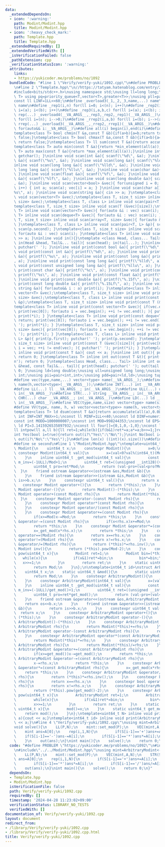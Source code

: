 ```yaml
---
data:
  _extendedDependsOn:
  - icon: ':warning:'
    path: Modint/Modint.hpp
    title: Modint/Modint.hpp
  - icon: ':heavy_check_mark:'
    path: Template.hpp
    title: Template.hpp
  _extendedRequiredBy: []
  _extendedVerifiedWith: []
  _isVerificationFailed: false
  _pathExtension: cpp
  _verificationStatusIcon: ':warning:'
  attributes:
    links:
    - https://yukicoder.me/problems/no/1092
  bundledCode: "#line 1 \"Verify/verify-yuki/1092.cpp\"\n#define PROBLEM \"https://yukicoder.me/problems/no/1092\"\
    \n#line 2 \"Template.hpp\"\n//https://tatyam.hatenablog.com/entry/2019/12/15/003634\n\
    #include<bits/stdc++.h>\nusing namespace std;\nusing ll=long long;\ntemplate<class\
    \ T> using pq=priority_queue<T,vector<T>,greater<T>>;\nusing pll=pair<ll,ll>;\n\
    const ll LINF=1LL<<60;\n#define _overload3(_1,_2,_3,name,...) name\n#define _overload4(_1,_2,_3,_4,name,...)\
    \ name\n#define _rep1(i,n) for(ll i=0; i<(n); i++)\n#define _rep2(i,a,b) for(ll\
    \ i=(a); i<(b); i++)\n#define _rep3(i,a,b,c) for(ll i=(a); i<(b); i+=(c))\n#define\
    \ rep(...) _overload4(__VA_ARGS__,_rep3,_rep2,_rep1)(__VA_ARGS__)\n#define _rrep1(i,n)\
    \ for(ll i=(n); i-->0;)\n#define _rrep2(i,a,b) for(ll i=(b); i-->(a);)\n#define\
    \ rrep(...) _overload3(__VA_ARGS__,_rrep2,_rrep1)(__VA_ARGS__)\n#define each(i,...)\
    \ for(auto&& i:__VA_ARGS__)\n#define all(i) begin(i),end(i)\n#define rall(i) rbegin(i),rend(i)\n\
    template<class T> bool chmin(T &a,const T &b){if(a>b){a=b;return true;}else return\
    \ false;}\ntemplate<class T> bool chmax(T &a,const T &b){if(a<b){a=b;return true;}else\
    \ return false;}\ntemplate<class T> ll sum(const T &a){return accumulate(all(a),0LL);}\n\
    template<class T> auto min(const T &a){return *min_element(all(a));}\ntemplate<class\
    \ T> auto max(const T &a){return *max_element(all(a));}\ninline int scan(){ return\
    \ getchar(); }\ninline void scan(int &a){ scanf(\"%d\", &a); }\ninline void scan(unsigned\
    \ &a){ scanf(\"%u\", &a); }\ninline void scan(long &a){ scanf(\"%ld\", &a); }\n\
    inline void scan(long long &a){ scanf(\"%lld\", &a); }\ninline void scan(unsigned\
    \ long long &a){ scanf(\"%llu\", &a); }\ninline void scan(char &a){ cin >> a;\
    \ }\ninline void scan(float &a){ scanf(\"%f\", &a); }\ninline void scan(double\
    \ &a){ scanf(\"%lf\", &a); }\ninline void scan(long double &a){ scanf(\"%Lf\"\
    , &a); }\ninline void scan(vector<bool> &vec){ for(unsigned i = 0; i < vec.size();\
    \ i++) { int a; scan(a); vec[i] = a; } }\ninline void scan(char a[]){ scanf(\"\
    %s\", a); }\ninline void scan(string &a){ cin >> a; }\ntemplate<class T> inline\
    \ void scan(vector<T> &vec);\ntemplate<class T, size_t size> inline void scan(array<T,\
    \ size> &vec);\ntemplate<class T, class L> inline void scan(pair<T, L> &p);\n\
    template<class T, size_t size> inline void scan(T (&vec)[size]);\ntemplate<class\
    \ T> inline void scan(vector<T> &vec){ for(auto &i : vec) scan(i); }\ntemplate<class\
    \ T> inline void scan(deque<T> &vec){ for(auto &i : vec) scan(i); }\ntemplate<class\
    \ T, size_t size> inline void scan(array<T, size> &vec){ for(auto &i : vec) scan(i);\
    \ }\ntemplate<class T, class L> inline void scan(pair<T, L> &p){ scan(p.first);\
    \ scan(p.second); }\ntemplate<class T, size_t size> inline void scan(T (&vec)[size]){\
    \ for(auto &i : vec) scan(i); }\ntemplate<class T> inline void scan(T &a){ cin\
    \ >> a; }\ninline void in(){}\ntemplate <class Head, class... Tail> inline void\
    \ in(Head &head, Tail&... tail){ scan(head); in(tail...); }\ninline void print(){\
    \ putchar(' '); }\ninline void print(const bool &a){ printf(\"%d\", a); }\ninline\
    \ void print(const int &a){ printf(\"%d\", a); }\ninline void print(const unsigned\
    \ &a){ printf(\"%u\", a); }\ninline void print(const long &a){ printf(\"%ld\"\
    , a); }\ninline void print(const long long &a){ printf(\"%lld\", a); }\ninline\
    \ void print(const unsigned long long &a){ printf(\"%llu\", a); }\ninline void\
    \ print(const char &a){ printf(\"%c\", a); }\ninline void print(const char a[]){\
    \ printf(\"%s\", a); }\ninline void print(const float &a){ printf(\"%.15f\", a);\
    \ }\ninline void print(const double &a){ printf(\"%.15f\", a); }\ninline void\
    \ print(const long double &a){ printf(\"%.15Lf\", a); }\ninline void print(const\
    \ string &a){ for(auto&& i : a) print(i); }\ntemplate<class T> inline void print(const\
    \ vector<T> &vec);\ntemplate<class T, size_t size> inline void print(const array<T,\
    \ size> &vec);\ntemplate<class T, class L> inline void print(const pair<T, L>\
    \ &p);\ntemplate<class T, size_t size> inline void print(const T (&vec)[size]);\n\
    template<class T> inline void print(const vector<T> &vec){ if(vec.empty()) return;\
    \ print(vec[0]); for(auto i = vec.begin(); ++i != vec.end(); ){ putchar(' ');\
    \ print(*i); } }\ntemplate<class T> inline void print(const deque<T> &vec){ if(vec.empty())\
    \ return; print(vec[0]); for(auto i = vec.begin(); ++i != vec.end(); ){ putchar('\
    \ '); print(*i); } }\ntemplate<class T, size_t size> inline void print(const array<T,\
    \ size> &vec){ print(vec[0]); for(auto i = vec.begin(); ++i != vec.end(); ){ putchar('\
    \ '); print(*i); } }\ntemplate<class T, class L> inline void print(const pair<T,\
    \ L> &p){ print(p.first); putchar(' '); print(p.second); }\ntemplate<class T,\
    \ size_t size> inline void print(const T (&vec)[size]){ print(vec[0]); for(auto\
    \ i = vec; ++i != end(vec); ){ putchar(' '); print(*i); } }\ntemplate<class T>\
    \ inline void print(const T &a){ cout << a; }\ninline int out(){ putchar('\\n');\
    \ return 0; }\ntemplate<class T> inline int out(const T &t){ print(t); putchar('\\\
    n'); return 0; }\ntemplate<class Head, class... Tail> inline int out(const Head\
    \ &head, const Tail&... tail){ print(head); putchar(' '); out(tail...); return\
    \ 0; }\nusing ld=long double;\nusing ull=unsigned long long;\nusing uint=unsigned\
    \ int;\nusing pii=pair<int,int>;\nusing pdd=pair<ld,ld>;\nusing tuplis=array<ll,3>;\n\
    #define vec(type,name,...) vector<type> name(__VA_ARGS__);\n#define vv(type,name,h,...)vector<vector<type>>\
    \ name(h,vector<type>(__VA_ARGS__));\n#define INT(...) int __VA_ARGS__; in(__VA_ARGS__)\n\
    #define LL(...) ll __VA_ARGS__; in(__VA_ARGS__)\n#define ULL(...) ull __VA_ARGS__;\
    \ in(__VA_ARGS__)\n#define STR(...) string __VA_ARGS__; in(__VA_ARGS__)\n#define\
    \ CHR(...) char __VA_ARGS__; in(__VA_ARGS__)\n#define LD(...) ld __VA_ARGS__;\
    \ in(__VA_ARGS__)\n#define VEC(type,name,size) vector<type> name(size); in(name)\n\
    #define VV(type, name, h, w) vector<vector<type>> name(h, vector<type>(w)); in(name)\n\
    template<class T> ld dsum(const T &a){return accumulate(all(a),0.0L);}\nconst\
    \ int INF=INT_MAX>>1;\nconst ll MINF=1LL<<40;\nconst ld DINF=numeric_limits<ld>::infinity();\n\
    const int MODD=1000000007;\nconst int MOD=998244353;\nconst ld EPS=1e-9;\nconst\
    \ ld PI=3.1415926535897932;\nconst ll four[]={0,1,0,-1,0};\nconst ll eight[]={0,1,1,0,-1,-1,1,-1,0};\n\
    ll intpow(ll a,ll b){ll ret=1;while(b){if(b&1)ret*=a;a*=a;b>>=1;}return ret;}\n\
    int Yes(bool i=true){return out(i?\"Yes\":\"No\");}\nint No(bool i=true){return\
    \ out(i?\"No\":\"Yes\");}\n#define len(x) ((int)(x).size())\n#define fi first\n\
    #define se second\n#line 1 \"Modint/Modint.hpp\"\ntemplate<uint64_t Mod>\nstruct\
    \ Modint{\n    uint64_t x;\n    constexpr Modint(){\n        x=0;\n    }\n   \
    \ constexpr Modint(int64_t val){\n        x=(val<0?val%(int64_t)(Mod)+Mod:val%Mod);\n\
    \    }\n    inline uint64_t _get_mod(uint64_t val){\n        const static uint64_t\
    \ m_inv=(-1ULL)/Mod+1;\n        uint64_t ret=((unsigned __int128)(val)*m_inv)>>64;\n\
    \        uint64_t pro=ret*Mod;\n        return (val-pro+(val<pro?Mod:0));\n  \
    \  }\n    friend ostream &operator<<(ostream &os,Modint &b){\n        return os<<b.x;\n\
    \    }\n    friend istream &operator>>(istream &is,Modint &b){\n        return\
    \ is>>b.x;\n    }\n    constexpr uint64_t val(){\n        return x;\n    }\n \
    \   constexpr Modint operator+(){\n        return (*this);\n    }\n    constexpr\
    \ Modint operator-(){\n        return Modint()-(*this);\n    }\n    constexpr\
    \ Modint operator+(const Modint rhs){\n        return Modint(*this)+=rhs;\n  \
    \  }\n    constexpr Modint operator-(const Modint rhs){\n        return Modint(*this)-=rhs;\n\
    \    }\n    constexpr Modint operator*(const Modint rhs){\n        return Modint(*this)*=rhs;\n\
    \    }\n    constexpr Modint operator/(const Modint rhs){\n        return Modint(*this)/=rhs;\n\
    \    }\n    constexpr Modint &operator+=(const Modint rhs){\n        x+=rhs.x;\n\
    \        if(x>=Mod)x-=Mod;\n        return *this;\n    }\n    constexpr Modint\
    \ &operator-=(const Modint rhs){\n        if(x<rhs.x)x+=Mod;\n        x-=rhs.x;\n\
    \        return *this;\n    }\n    constexpr Modint &operator*=(const Modint rhs){\n\
    \        x=_get_mod(x*rhs.x);\n        return *this;\n    }\n    constexpr bool\
    \ operator==(Modint rhs){\n        return x==rhs.x;\n    }\n    constexpr bool\
    \ operator!=(Modint rhs){\n        return x!=rhs.x;\n    }\n    constexpr Modint\
    \ &operator/=(Modint rhs){\n        return (*this)*=rhs.inv();\n    }\n    constexpr\
    \ Modint inv(){\n        return (*this).pow(Mod-2);\n    }\n    constexpr Modint\
    \ pow(uint64_t x){\n        Modint ret=1;\n        Modint bin=(*this);\n     \
    \   while(x){\n            if(x&1)ret*=bin;\n            bin*=bin;\n         \
    \   x>>=1;\n        }\n        return ret;\n    }\n    static uint64_t get_mod(){\n\
    \        return Mod;\n    }\n};\n\ntemplate<int64_t id>\nstruct ArbitraryModint{\n\
    \    uint64_t x;\n    static uint64_t &mod(){\n        static uint64_t Mod=0;\n\
    \        return Mod;\n    }\n    constexpr ArbitraryModint(){\n        x=0;\n\
    \    }\n    constexpr ArbitraryModint(int64_t val){\n        x=(val<0?val%(int64_t)(get_mod())+get_mod():val%get_mod());\n\
    \    }\n    inline uint64_t _get_mod(uint64_t val){\n        const static uint64_t\
    \ m_inv=(-1ULL)/get_mod()+1;\n        uint64_t ret=((unsigned __int128)(val)*m_inv)>>64;\n\
    \        uint64_t pro=ret*get_mod();\n        return (val-pro+(val<pro?get_mod():0));\n\
    \    }\n    friend ostream &operator<<(ostream &os,ArbitraryModint &b){\n    \
    \    return os<<b.x;\n    }\n    friend istream &operator>>(istream &is,ArbitraryModint\
    \ &b){\n        return is>>b.x;\n    }\n    constexpr uint64_t val(){\n      \
    \  return x;\n    }\n    constexpr ArbitraryModint operator+(){\n        return\
    \ (*this);\n    }\n    constexpr ArbitraryModint operator-(){\n        return\
    \ ArbitraryModint()-(*this);\n    }\n    constexpr ArbitraryModint operator+(const\
    \ ArbitraryModint rhs){\n        return Modint(*this)+=rhs;\n    }\n    constexpr\
    \ ArbitraryModint operator-(const ArbitraryModint rhs){\n        return Modint(*this)-=rhs;\n\
    \    }\n    constexpr ArbitraryModint operator*(const ArbitraryModint rhs){\n\
    \        return Modint(*this)*=rhs;\n    }\n    constexpr ArbitraryModint operator/(const\
    \ ArbitraryModint rhs){\n        return Modint(*this)/=rhs;\n    }\n    constexpr\
    \ ArbitraryModint &operator+=(const ArbitraryModint rhs){\n        x+=rhs.x;\n\
    \        if(x>=get_mod())x-=get_mod();\n        return *this;\n    }\n    constexpr\
    \ ArbitraryModint &operator-=(const ArbitraryModint rhs){\n        if(x<rhs.x)x+=get_mod();\n\
    \        x-=rhs.x;\n        return *this;\n    }\n    constexpr ArbitraryModint\
    \ &operator*=(const ArbitraryModint rhs){\n        x=_get_mod(x*rhs.x);\n    \
    \    return *this;\n    }\n    constexpr ArbitraryModint &operator/=(ArbitraryModint\
    \ rhs){\n        return (*this)*=rhs.inv();\n    }\n    constexpr bool operator==(ArbitraryModint\
    \ rhs){\n        return x==rhs.x;\n    }\n    constexpr bool operator!=(ArbitraryModint\
    \ rhs){\n        return x!=rhs.x;\n    }\n    constexpr ArbitraryModint inv(){\n\
    \        return (*this).pow(get_mod()-2);\n    }\n    constexpr ArbitraryModint\
    \ pow(uint64_t x){\n        ArbitraryModint ret=1;\n        ArbitraryModint bin=(*this);\n\
    \        while(x){\n            if(x&1)ret*=bin;\n            bin*=bin;\n    \
    \        x>>=1;\n        }\n        return ret;\n    }\n    static void set_mod(const\
    \ uint64_t x){\n        mod()=x;\n    }\n    static uint64_t get_mod(){\n    \
    \    return mod();\n    }\n};\ntemplate<uint64_t N> inline void print(Modint<N>\
    \ a){cout << a;}\ntemplate<int64_t id> inline void print(ArbitraryModint<id> a){cout\
    \ << a;}\n#line 4 \"Verify/verify-yuki/1092.cpp\"\nusing mint=ArbitraryModint<-1>;\n\
    void solve(){\n    LL(P,N);\n    mint::set_mod(P);\n    VEC(mint,A,N);\n    STR(S);\n\
    \    mint ans=A[0];\n    rep(i,1,N){\n        if(S[i-1]=='+')ans+=A[i];\n    \
    \    if(S[i-1]=='-')ans-=A[i];\n        if(S[i-1]=='*')ans*=A[i];\n        if(S[i-1]=='/')ans/=A[i];\n\
    \    }\n    out(ans);\n}\nint main(){\n    solve();\n    return 0;\n}\n"
  code: "#define PROBLEM \"https://yukicoder.me/problems/no/1092\"\n#include\"../../Template.hpp\"\
    \n#include\"../../Modint/Modint.hpp\"\nusing mint=ArbitraryModint<-1>;\nvoid solve(){\n\
    \    LL(P,N);\n    mint::set_mod(P);\n    VEC(mint,A,N);\n    STR(S);\n    mint\
    \ ans=A[0];\n    rep(i,1,N){\n        if(S[i-1]=='+')ans+=A[i];\n        if(S[i-1]=='-')ans-=A[i];\n\
    \        if(S[i-1]=='*')ans*=A[i];\n        if(S[i-1]=='/')ans/=A[i];\n    }\n\
    \    out(ans);\n}\nint main(){\n    solve();\n    return 0;\n}"
  dependsOn:
  - Template.hpp
  - Modint/Modint.hpp
  isVerificationFile: false
  path: Verify/verify-yuki/1092.cpp
  requiredBy: []
  timestamp: '2024-04-28 11:23:02+09:00'
  verificationStatus: LIBRARY_NO_TESTS
  verifiedWith: []
documentation_of: Verify/verify-yuki/1092.cpp
layout: document
redirect_from:
- /library/Verify/verify-yuki/1092.cpp
- /library/Verify/verify-yuki/1092.cpp.html
title: Verify/verify-yuki/1092.cpp
---
```

